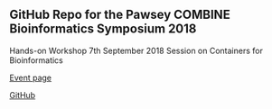 ## GitHub Repo for the Pawsey COMBINE Bioinformatics Symposium 2018

Hands-on Workshop 7th September 2018
Session on Containers for Bioinformatics

[Event page](https://www.pawsey.org.au/bio-symposium)

[GitHub](https://github.com/PawseySC/bio-workshop-18)
